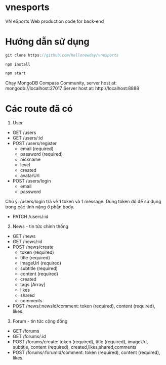 # vnesports
VN eSports Web production code for back-end
# Hướng dẫn sử dụng
```javascript
git clone https://github.com/hellonewday/vnesports
```
```nodejs
npm install
```
```javascript
npm start
```
Chạy MongoDB Compass Community, server host at: mongodb://localhost:27017
Server host at: http://localhost:8888
##
# Các route đã có
1. User
- GET /users
- GET /users/:id
- POST /users/register
   + email (required)
   + password (required)
   + nickname
   + level
   + created
   + avatarUrl
 - POST /users/login
   + email
   + password
   
  Chú ý: /users/login trả về 1 token và 1 message. Dùng token đó để sử dụng trong các tính năng ở phần body.
  
 - PATCH /users/:id
 2. News - tin tức chính thống
 - GET /news
 - GET /news/:id
 - POST /news/create
   + token (required)
   + title (required)
   + imageUrl (required)
   + subtitle (required)
   + content (required)
   + created
   + tags [Array]
   + likes
   + shared
   + comments 
  - POST /news/:newsId/comment: token (required), content (required), likes.
  3. Forum - tin tức cộng đồng
  - GET /forums
  - GET /forums/:id
  - POST /forums/create: token (required), title (required), imageUrl, subtitle, content (required), created,likes,shared,comments
  - POST /forums/:forumId/comment: token (required), content (required), likes.
   
